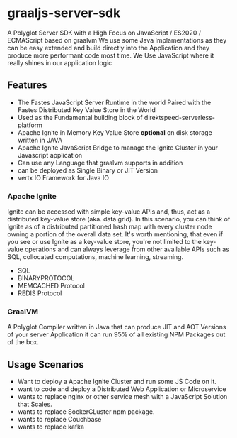 # graaljs-server-sdk
A Polyglot Server SDK with a High Focus on JavaScript / ES2020 / ECMAScript based on graalvm
We use some Java Implamentations as they can be easy extended and build directly into the Application
and they produce more performant code most time. We Use JavaScript where it really shines in our application logic

## Features
- The Fastes JavaScript Server Runtime in the world Paired with the Fastes Distributed Key Value Store in the World
- Used as the Fundamental building block of direktspeed-serverless-platform
- Apache Ignite in Memory Key Value Store **optional** on disk storage written in JAVA
- Apache Ignite JavaScript Bridge to manage the Ignite Cluster in your Javascript application
- Can use any Language that graalvm supports in addition
- can be deployed as Single Binary or JIT Version
- vertx IO Framework for Java IO

### Apache Ignite
Ignite can be accessed with simple key-value APIs and, thus, act as a distributed key-value store (aka. data grid). In this scenario, you can think of Ignite as of a distributed partitioned hash map with every cluster node owning a portion of the overall data set. It's worth mentioning, that even if you see or use Ignite as a key-value store, you're not limited to the key-value operations and can always leverage from other available APIs such as SQL, collocated computations, machine learning, streaming.

- SQL
- BINARYPROTOCOL
- MEMCACHED Protocol
- REDIS Protocol

### GraalVM
A Polyglot Compiler written in Java that can produce JIT and AOT Versions of your server Application it can run 95% of all existing NPM Packages out of the box.


## Usage Scenarios
- Want to deploy a Apache Ignite Cluster and run some JS Code on it.
- want to code and deploy a Distributed Web Application or Microservice
- wants to replace nginx or other service mesh with a JavaScript Solution that Scales.
- wants to replace SockerCLuster npm package.
- wants to replace Couchbase
- wants to replace kafka
